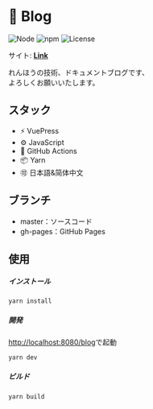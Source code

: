 # 📒 Blog

![Node](https://img.shields.io/badge/Node.js-v18.0.0-fb7185.svg?logo=&style=flat-square)  ![npm](https://img.shields.io/badge/npm-v1.0.0-84CC16.svg?style=flat-square)  ![License](https://img.shields.io/badge/License-MIT-0284C7.svg?logo=&style=flat-square)

サイト:  **[Link](https://kensoz.github.io/blog/)**

れんほうの技術、ドキュメントブログです、\
よろしくお願いいたします。



## スタック

- ⚡️ VuePress
- ⚙️ JavaScript
- 🔩 GitHub Actions
- 📦 Yarn
- 🉑 日本語&简体中文



## ブランチ

+ master：ソースコード
+ gh-pages：GitHub Pages



## 使用

##### インストール

```bash
yarn install
```

##### 開発

[http://localhost:8080/blog](http://localhost:8080/blog)で起動

```bash
yarn dev
```

##### ビルド

```bash
yarn build
```





